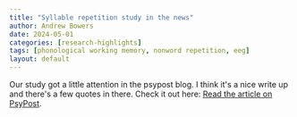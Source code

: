 ```yaml
---
title: "Syllable repetition study in the news"
author: Andrew Bowers
date: 2024-05-01
categories: [research-highlights]
tags: [phonological working memory, nonword repetition, eeg]
layout: default
---
```


Our study got a little attention in the psypost blog. I think it's a nice write up and there's a few quotes in there. Check it out here: [Read the article on PsyPost](https://www.psypost.org/new-research-provides-insight-into-the-underlying-neural-mechanisms-of-stuttering/#google_vignette).
